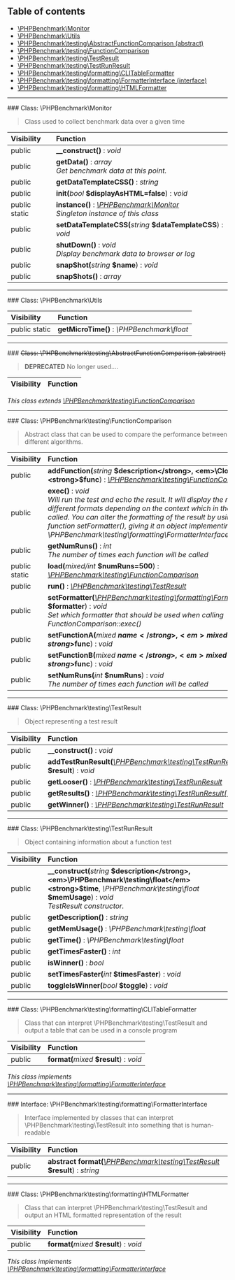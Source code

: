 ## Table of contents

- [\PHPBenchmark\Monitor](#class-phpbenchmarkmonitor)
- [\PHPBenchmark\Utils](#class-phpbenchmarkutils)
- [\PHPBenchmark\testing\AbstractFunctionComparison (abstract)](#class-phpbenchmarktestingabstractfunctioncomparison-abstract)
- [\PHPBenchmark\testing\FunctionComparison](#class-phpbenchmarktestingfunctioncomparison)
- [\PHPBenchmark\testing\TestResult](#class-phpbenchmarktestingtestresult)
- [\PHPBenchmark\testing\TestRunResult](#class-phpbenchmarktestingtestrunresult)
- [\PHPBenchmark\testing\formatting\CLITableFormatter](#class-phpbenchmarktestingformattingclitableformatter)
- [\PHPBenchmark\testing\formatting\FormatterInterface (interface)](#interface-phpbenchmarktestingformattingformatterinterface)
- [\PHPBenchmark\testing\formatting\HTMLFormatter](#class-phpbenchmarktestingformattinghtmlformatter)

<hr /> 
### Class: \PHPBenchmark\Monitor

> Class used to collect benchmark data over a given time

| Visibility | Function |
|:-----------|:---------|
| public | <strong>__construct()</strong> : <em>void</em> |
| public | <strong>getData()</strong> : <em>array</em><br /><em>Get benchmark data at this point.</em> |
| public | <strong>getDataTemplateCSS()</strong> : <em>string</em> |
| public | <strong>init(</strong><em>bool</em> <strong>$displayAsHTML=false</strong>)</strong> : <em>void</em> |
| public static | <strong>instance()</strong> : <em>[\PHPBenchmark\Monitor](#class-phpbenchmarkmonitor)</em><br /><em>Singleton instance of this class</em> |
| public | <strong>setDataTemplateCSS(</strong><em>string</em> <strong>$dataTemplateCSS</strong>)</strong> : <em>void</em> |
| public | <strong>shutDown()</strong> : <em>void</em><br /><em>Display benchmark data to browser or log</em> |
| public | <strong>snapShot(</strong><em>string</em> <strong>$name</strong>)</strong> : <em>void</em> |
| public | <strong>snapShots()</strong> : <em>array</em> |

<hr /> 
### Class: \PHPBenchmark\Utils

| Visibility | Function |
|:-----------|:---------|
| public static | <strong>getMicroTime()</strong> : <em>\PHPBenchmark\float</em> |

<hr /> 
### <strike>Class: \PHPBenchmark\testing\AbstractFunctionComparison (abstract)</strike>

> **DEPRECATED** No longer used....

| Visibility | Function |
|:-----------|:---------|

*This class extends [\PHPBenchmark\testing\FunctionComparison](#class-phpbenchmarktestingfunctioncomparison)*

<hr /> 
### Class: \PHPBenchmark\testing\FunctionComparison

> Abstract class that can be used to compare the performance between different algorithms.

| Visibility | Function |
|:-----------|:---------|
| public | <strong>addFunction(</strong><em>string</em> <strong>$description</strong>, <em>\Closure</em> <strong>$func</strong>)</strong> : <em>[\PHPBenchmark\testing\FunctionComparison](#class-phpbenchmarktestingfunctioncomparison)</em> |
| public | <strong>exec()</strong> : <em>void</em><br /><em>Will run the test and echo the result. It will display the result in different formats depending on the context which in the function was called. You can alter the formatting of the result by using the function setFormatter(), giving it an object implementing \PHPBenchmark\testing\formatting\FormatterInterface</em> |
| public | <strong>getNumRuns()</strong> : <em>int</em><br /><em>The number of times each function will be called</em> |
| public static | <strong>load(</strong><em>mixed/int</em> <strong>$numRuns=500</strong>)</strong> : <em>[\PHPBenchmark\testing\FunctionComparison](#class-phpbenchmarktestingfunctioncomparison)</em> |
| public | <strong>run()</strong> : <em>[\PHPBenchmark\testing\TestResult](#class-phpbenchmarktestingtestresult)</em> |
| public | <strong>setFormatter(</strong><em>[\PHPBenchmark\testing\formatting\FormatterInterface](#interface-phpbenchmarktestingformattingformatterinterface)</em> <strong>$formatter</strong>)</strong> : <em>void</em><br /><em>Set which formatter that should be used when calling FunctionComparison::exec()</em> |
| public | <strong>setFunctionA(</strong><em>mixed</em> <strong>$name</strong>, <em>mixed</em> <strong>$func</strong>)</strong> : <em>void</em> |
| public | <strong>setFunctionB(</strong><em>mixed</em> <strong>$name</strong>, <em>mixed</em> <strong>$func</strong>)</strong> : <em>void</em> |
| public | <strong>setNumRuns(</strong><em>int</em> <strong>$numRuns</strong>)</strong> : <em>void</em><br /><em>The number of times each function will be called</em> |

<hr /> 
### Class: \PHPBenchmark\testing\TestResult

> Object representing a test result

| Visibility | Function |
|:-----------|:---------|
| public | <strong>__construct()</strong> : <em>void</em> |
| public | <strong>addTestRunResult(</strong><em>[\PHPBenchmark\testing\TestRunResult](#class-phpbenchmarktestingtestrunresult)</em> <strong>$result</strong>)</strong> : <em>void</em> |
| public | <strong>getLooser()</strong> : <em>[\PHPBenchmark\testing\TestRunResult](#class-phpbenchmarktestingtestrunresult)</em> |
| public | <strong>getResults()</strong> : <em>[\PHPBenchmark\testing\TestRunResult](#class-phpbenchmarktestingtestrunresult)[]</em> |
| public | <strong>getWinner()</strong> : <em>[\PHPBenchmark\testing\TestRunResult](#class-phpbenchmarktestingtestrunresult)</em> |

<hr /> 
### Class: \PHPBenchmark\testing\TestRunResult

> Object containing information about a function test

| Visibility | Function |
|:-----------|:---------|
| public | <strong>__construct(</strong><em>string</em> <strong>$description</strong>, <em>\PHPBenchmark\testing\float</em> <strong>$time</strong>, <em>\PHPBenchmark\testing\float</em> <strong>$memUsage</strong>)</strong> : <em>void</em><br /><em>TestResult constructor.</em> |
| public | <strong>getDescription()</strong> : <em>string</em> |
| public | <strong>getMemUsage()</strong> : <em>\PHPBenchmark\testing\float</em> |
| public | <strong>getTime()</strong> : <em>\PHPBenchmark\testing\float</em> |
| public | <strong>getTimesFaster()</strong> : <em>int</em> |
| public | <strong>isWinner()</strong> : <em>bool</em> |
| public | <strong>setTimesFaster(</strong><em>int</em> <strong>$timesFaster</strong>)</strong> : <em>void</em> |
| public | <strong>toggleIsWinner(</strong><em>bool</em> <strong>$toggle</strong>)</strong> : <em>void</em> |

<hr /> 
### Class: \PHPBenchmark\testing\formatting\CLITableFormatter

> Class that can interpret \PHPBenchmark\testing\TestResult and output a table that can be used in a console program

| Visibility | Function |
|:-----------|:---------|
| public | <strong>format(</strong><em>mixed</em> <strong>$result</strong>)</strong> : <em>void</em> |

*This class implements [\PHPBenchmark\testing\formatting\FormatterInterface](#interface-phpbenchmarktestingformattingformatterinterface)*

<hr /> 
### Interface: \PHPBenchmark\testing\formatting\FormatterInterface

> Interface implemented by classes that can interpret \PHPBenchmark\testing\TestResult into something that is human-readable

| Visibility | Function |
|:-----------|:---------|
| public | <strong>abstract format(</strong><em>[\PHPBenchmark\testing\TestResult](#class-phpbenchmarktestingtestresult)</em> <strong>$result</strong>)</strong> : <em>string</em> |

<hr /> 
### Class: \PHPBenchmark\testing\formatting\HTMLFormatter

> Class that can interpret \PHPBenchmark\testing\TestResult and output an HTML formatted representation of the result

| Visibility | Function |
|:-----------|:---------|
| public | <strong>format(</strong><em>mixed</em> <strong>$result</strong>)</strong> : <em>void</em> |

*This class implements [\PHPBenchmark\testing\formatting\FormatterInterface](#interface-phpbenchmarktestingformattingformatterinterface)*
